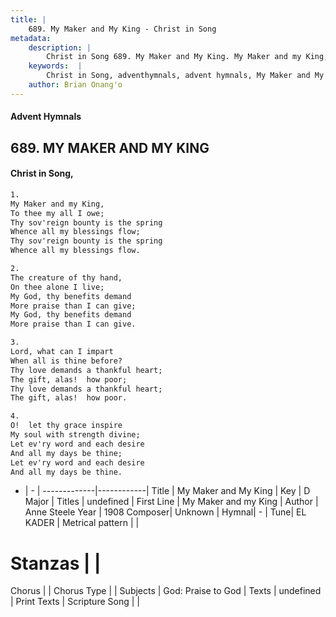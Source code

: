 ```yaml
---
title: |
    689. My Maker and My King - Christ in Song
metadata:
    description: |
        Christ in Song 689. My Maker and My King. My Maker and my King, To thee my all I owe; Thy sov'reign bounty is the spring Whence all my blessings flow; Thy sov'reign bounty is the spring Whence all my blessings flow.
    keywords:  |
        Christ in Song, adventhymnals, advent hymnals, My Maker and My King, My Maker and my King. 
    author: Brian Onang'o
---
```


#### Advent Hymnals
## 689. MY MAKER AND MY KING
####  Christ in Song,

```txt
1.
My Maker and my King,
To thee my all I owe;
Thy sov'reign bounty is the spring
Whence all my blessings flow;
Thy sov'reign bounty is the spring
Whence all my blessings flow.

2.
The creature of thy hand,
On thee alone I live;
My God, thy benefits demand
More praise than I can give;
My God, thy benefits demand
More praise than I can give.

3.
Lord, what can I impart
When all is thine before?
Thy love demands a thankful heart;
The gift, alas!  how poor;
Thy love demands a thankful heart;
The gift, alas!  how poor.

4.
O!  let thy grace inspire
My soul with strength divine;
Let ev'ry word and each desire
And all my days be thine;
Let ev'ry word and each desire
And all my days be thine.

```

- |   -  |
-------------|------------|
Title | My Maker and My King |
Key | D Major |
Titles | undefined |
First Line | My Maker and my King |
Author | Anne Steele
Year | 1908
Composer| Unknown |
Hymnal|  - |
Tune| EL KADER |
Metrical pattern | |
# Stanzas |  |
Chorus |  |
Chorus Type |  |
Subjects | God: Praise to God |
Texts | undefined |
Print Texts | 
Scripture Song |  |
    
